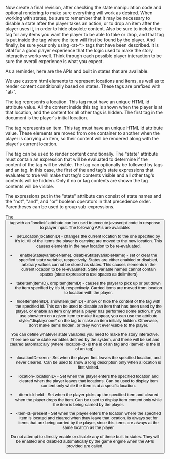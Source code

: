 Now create a final revision, after checking the state manipulation code and optional rendering to make sure everything will work as desired. When working with states, be sure to remember that it may be necessary to disable a state after the player takes an action, or to drop an item after the player uses it, in order to hide obsolete content. Also be sure to include the <at-item> tag for any items you want the player to be able to take or drop, and that <at-item> tag is put inside the <at-location> tag where the item will first be found by the player. And finally, be sure your only using <at-*> tags that have been described. It is vital for a good player experience that the logic used to make the story interactive works well. Think through each possible player interaction to be sure the overall experience is what you expect.

As a reminder, here are the APIs and built in states that are available.

We use custom html elements to represent locations and items, as well as to render content conditionally based on states. These tags are prefixed with "at-".

The <at-location> tag represents a location. This tag must have an unique HTML id attribute value. All the content inside this tag is shown when the player is at that location, and the content for all other <at-location> tags is hidden. The first <at-location> tag in the document is the player's initial location.

The <at-item> tag represents an item. This tag must have an unique HTML id attribute value. These elements are moved from one <at-location> container to another when the player is carrying an item, so their content will be rendered along with the player's current location.

The <at-if> tag can be used to render content conditionally. The "state" attribute must contain an expression that will be evaluated to determine if the content of the <at-if> tag will be visible. The <at-if> tag can optionally be followed by <at-else-if> tags and an <at-else> tag. In this case, the first of the <at-if> and <at-else-if> tag's state expressions that evaluates to true will make that tag's contents visible and all other tag's contents will be hidden. Only if no <at-if> or <at-else-if> tag contents are shown the <at-else> tag contents will be visible.

The expressions put in the "state" attribute can consist of state names and the "not", "and", and "or" boolean operators in that precedence order. Parentheses can be used to group sub-expressions.

The <button> tag with an "onclick" attribute can be used to execute javascript code in response to player input. The following APIs are available:

* setLocation(locationID) - changes the current location to the one specified by it's id. All of the items the player is carrying are moved to the new location. This causes <at-if> elements in the new location to be re-evaluated.

* enableState(variableName), disableState(variableName) - set or clear the specified state variable, respectively. States are either enabled or disabled, arbitrary values cannot be stored as states. This causes <at-if> elements in the current location to be re-evaluated. State variable names cannot contain spaces (state expressions use spaces as delimiters)

* takeItem(itemID), dropItem(itemID) - causes the player to pick up or put down the item specified by it's id, respectively. Carried items are moved from location to location with the player.

* hideItem(itemID), showItem(itemID) - show or hide the content of the <at-item> tag with the specified id. This can be used to disable an item that has been used by the player, or enable an item only after a player has performed some action. If you use showItem on a given item to make it appear, you can use the attribute style="display:none" on the <at-item> tag to make an item initially hidden. Otherwise, don't make items hidden, or they won't ever visible to the player.

You can define whatever state variables you need to make the story interactive. There are some state variables defined by the system, and these will be set and cleared automatically (where ‹location-id› is the id of an <at-location> tag and ‹item-id› is the id of an <at-item> tag):

* ‹locationID›-seen - Set when the player first leaves the specified location, and never cleared. Can be used to show a long description only when a location is first visited.

* location-‹locationID› - Set when the player enters the specified location and cleared when the player leaves that locations. Can be used to display item content only while the item is at a specific location.

* ‹item-id›-held - Set when the player picks up the specified item and cleared when the player drops the item. Can be used to display item content only while the item is being carried by the player.

* ‹item-id›-present - Set when the player enters the location where the specified item is located and cleared when they leave that location. Is always set for items that are being carried by the player, since this items are always at the same location as the player.

Do not attempt to directly enable or disable any of these built in states. They will be enabled and disabled automatically by the game engine when the APIs provided are called.